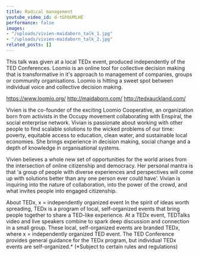 ```yaml
---
title: Radical management
youtube_video_id: d-tGhbUMLHE
performance: false
images:
- "/uploads/vivien-maidaborn_talk_1.jpg"
- "/uploads/vivien-maidaborn_talk_2.jpg"
related_posts: []
---
```


This talk was given at a local TEDx event, produced independently of the TED Conferences. Loomio is an online tool for collective decision making that is transformative in it's approach to management of companies, groups or community organisations. Loomio is hitting a sweet spot between individual voice and collective decision making.

https://www.loomio.org/
http://maidaborn.com/
http://tedxauckland.com/

Vivien is the co-founder of the exciting Loomio Cooperative, an organization born from activists in the Occupy movement collaborating with Enspiral, the social enterprise network. Vivian is passionate about working with other people to find scalable solutions to the wicked problems of our time: poverty, equitable access to education, clean water, and sustainable local economies. She brings experience in decision making, social change and a depth of knowledge in organisational systems.

Vivien believes a whole new set of opportunities for the world arises from the intersection of online citizenship and democracy. Her personal mantra is that ‘a group of people with diverse experiences and perspectives will come up with solutions better than any one person ever could have’. Vivian is inquiring into the nature of collaboration, into the power of the crowd, and what invites people into engaged citizenship.

About TEDx, x = independently organized event In the spirit of ideas worth spreading, TEDx is a program of local, self-organized events that bring people together to share a TED-like experience. At a TEDx event, TEDTalks video and live speakers combine to spark deep discussion and connection in a small group. These local, self-organized events are branded TEDx, where x = independently organized TED event. The TED Conference provides general guidance for the TEDx program, but individual TEDx events are self-organized.* (*Subject to certain rules and regulations)
